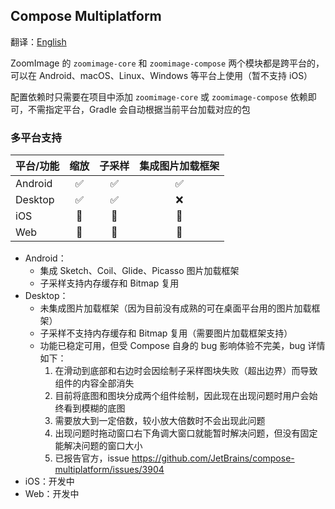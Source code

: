 ## Compose Multiplatform

翻译：[English](multiplatform.md)

ZoomImage 的 `zoomimage-core` 和 `zoomimage-compose` 两个模块都是跨平台的，可以在
Android、macOS、Linux、Windows 等平台上使用（暂不支持 iOS）

配置依赖时只需要在项目中添加 `zoomimage-core` 或 `zoomimage-compose` 依赖即可，不需指定平台，Gradle
会自动根据当前平台加载对应的包

### 多平台支持

| 平台/功能   | 缩放 | 子采样 | 集成图片加载框架 |
|:--------|:--:|:---:|:--------:|
| Android | ✅  |  ✅  |    ✅     |
| Desktop | ✅  |  ✅  |    ❌     |
| iOS     | 🚧 | 🚧  |    🚧    |
| Web     | 🚧 | 🚧  |    🚧    |

* Android：
    * 集成 Sketch、Coil、Glide、Picasso 图片加载框架
    * 子采样支持内存缓存和 Bitmap 复用
* Desktop：
    * 未集成图片加载框架（因为目前没有成熟的可在桌面平台用的图片加载框架）
    * 子采样不支持内存缓存和 Bitmap 复用（需要图片加载框架支持）
    * 功能已稳定可用，但受 Compose 自身的 bug 影响体验不完美，bug 详情如下：
        1. 在滑动到底部和右边时会因绘制子采样图块失败（超出边界）而导致组件的内容全部消失
        2. 目前将底图和图块分成两个组件绘制，因此现在出现问题时用户会始终看到模糊的底图
        3. 需要放大到一定倍数，较小放大倍数时不会出现此问题
        4. 出现问题时拖动窗口右下角调大窗口就能暂时解决问题，但没有固定能解决问题的窗口大小
        5. 已报告官方，issue https://github.com/JetBrains/compose-multiplatform/issues/3904
* iOS：开发中
* Web：开发中